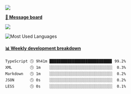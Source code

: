 [![](https://count.getloli.com/get/@SmaIIstars.github.readme)](https://count.getloli.com/)


[**💬 Message board**](https://chat.getloli.com/room/@SmaIIstars.github)

[![](https://chat.getloli.com/room/@SmaIIstars.github/svg?width=600&height=100&limit=20&theme=light&fontSize=14)](https://chat.getloli.com/room/@SmaIIstars.github)


![Most Used Languages](https://github-readme-stats.vercel.app/api/top-langs/?username=SmaIIstars&theme=dark&layout=compact)

<!-- waka-box start -->
#### <a href="https://gist.github.com/e31f5e1b7a15ee54e2fc8fca68aa5e2b" target="_blank">📊 Weekly development breakdown</a>
```text
TypeScript 🕓 9h41m ███████████████████████████▊ 99.2%
XML        🕓 1m    ░░░░░░░░░░░░░░░░░░░░░░░░░░░░  0.3%
Markdown   🕓 1m    ░░░░░░░░░░░░░░░░░░░░░░░░░░░░  0.2%
JSON       🕓 0s    ░░░░░░░░░░░░░░░░░░░░░░░░░░░░  0.2%
LESS       🕓 0s    ░░░░░░░░░░░░░░░░░░░░░░░░░░░░  0.1%
```
<!-- Powered by https://github.com/YouEclipse/waka-box-go . -->
<!-- waka-box end -->
